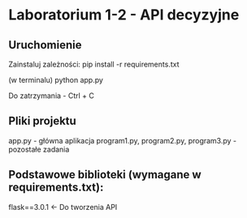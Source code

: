 # Laboratorium 1-2 - API decyzyjne

## Uruchomienie
Zainstaluj zależności:
pip install -r requirements.txt

(w terminalu)  python app.py

Do zatrzymania - Ctrl + C

## Pliki projektu
app.py - główna aplikacja
program1.py, program2.py, program3.py - pozostałe zadania

## Podstawowe biblioteki (wymagane w requirements.txt):
flask==3.0.1 <- Do tworzenia API


